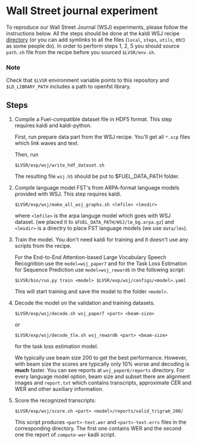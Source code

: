 # Wall Street journal experiment

To reproduce our Wall Street Journal (WSJ) experiments, please follow the
instructions below. All the steps should be done at the kaldi WSJ recipe
[directory](https://github.com/kaldi-asr/kaldi/tree/master/egs/wsj/s5)
(or you can add symlinks to all the files (`local`, `steps`, `utils`, etc)
as some people do). In order to perform steps 1, 2, 5 you should source
`path.sh` file from the recipe before you sourced `$LVSR/env.sh`.

### Note
Check that `$LVSR` environment variable points to this repository and
`$LD_LIBRARY_PATH` includes a path to openfst library.

## Steps
1. Compile a Fuel-compatible dataset file in HDF5 format. This step requires
   kaldi and kaldi-python.
   
   First, run prepare data part from the WSJ recipe. You'll get all
   `*.scp` files which link waves and text.
   
   Then, run
   ```
   $LVSR/exp/wsj/write_hdf_dataset.sh
   ```
   The resulting file `wsj.h5` should be put to $FUEL_DATA_PATH folder.

2. Compile language model FST's from ARPA-format language models provided with WSJ.
   This step requires kaldi.

   `$LVSR/exp/wsj/make_all_wsj_graphs.sh <lmfile> <lmsdir>`
   
   where `<lmfile>` is the arpa languge model which goes with WSJ dataset.
   (we placed it to `$FUEL_DATA_PATH/WSJ/lm_bg.arpa.gz`) and `<lmsdir>` is a
   directry to place FST language models (we use `data/lms`).
   
3. Train the model. You don't need kaldi for training and it doesn't use any
   scripts from the recipe.

   For the End-to-End Attention-based Large Vocabulary Speech Recognition use
   the `model=wsj_paper7` and for the Task Loss Estimation for Sequence 
   Prediction use `model=wsj_reward6` in the following script:
   ```
   $LVSR/bin/run.py train <model> $LVSR/exp/wsj/configs/<model>.yaml
   ```

   This will start training and save the model to the folder `<model>`.

4. Decode the model on the validation and training datasets.

   ```
   $LVSR/exp/wsj/decode.sh wsj_paper7 <part> <beam-size>
   ```
   or 
   ```
   $LVSR/exp/wsj/decode_tle.sh wsj_reward6 <part> <beam-size>
   ```
   for the task loss estimation model.

   We typically use beam size 200 to get the best performance. However, with beam size
   the scores are typically only 10\% worse and decoding is **much** faster.
   You can see reports at `wsj_paper6/reports` directory. For every language
   model option, beam size and subset there are alignment images and
   `report.txt` which contains transcripts, approximate CER and WER and other
   auxiliary information.

5. Score the recognized transcripts:

    ```
    $LVSR/exp/wsj/score.sh <part> <model>/reports/valid_trigram_200/
    ```
    
    This script produces `<part>-text.wer` and `<part>-text.errs` files in the
    corresponding directory. The first one contains WER and the second one
    the report of `compute-wer` kadli script.
